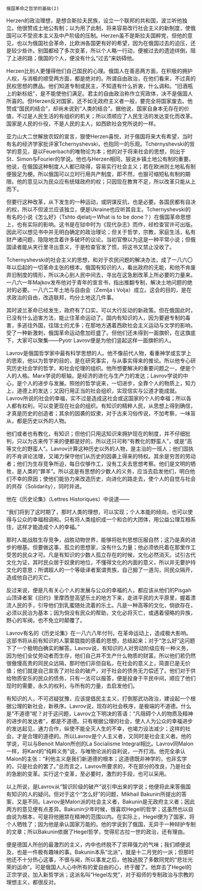     俄国革命之哲学的基础(2) 

   Herzen的政治理想，是想合斯拉夫民族，设立一个联邦的共和国，波兰听他独立。他很赞成土地公有制；以为用了此制，将来容易改行社会主义的新制度，使俄国可以不受资本主义及中产阶级的压制。Herzen虽不是斯拉夫国粹党，但他的意见，也以为俄国社会革命，比欧洲各国更有好的希望，因为在俄国过去的迫压，还是较少些许。别国都经了多次变革，所以个人略一行动，便被过去的遗迹绊倒，阻了上进的路；俄国的个人，便没有什么“过去”来妨碍他。

   Herzen比别人更懂得他们自己国民的心理。俄国人在善恶两方面，在积极的拥护人权，与消极的顺受两方面，都是绝对的。所谓自由政治，在他们看来，不过真的民权思想的赝品。他们知道专制或民主，不知道有什么折衷，什么调和。“旧酒瓶上的新标纸”，是不能使他们满足。君主的自由政治称作立宪政体，决不是俄国人所喜的。但Herzen反对国家，还不如无政府主义者一般，要完全将国家废去。他赞成“国民的结合”，却尚未说到“人类的结合”。据他说，国家自身本无存在的价值，不过是人民生活的有组织的机关；所以须顺应了人民生活的发达变化而改革。国家是人民的仆役，不是人民的主人，如西欧社会党所说的一样。

   亚力山大二世解放农奴的宣言，狠使Herzen喜悦，对于俄国将来大有希望，当时有名的经济学家批评家Tchernyshevski，也抱同一的乐观。Tchernyshevski的哲学的意见，是以Feuerbach的唯物论为本；他的对于将来社会的思想，则出于St．Simon与Fourier的学说。他也与Herzen相同，狠说乡镇土地公有制的重要。他说，在俄国这种制度人人都已晓得，容易实行社会主义；若在欧洲则土地私有制便狠足为梗。所以俄国可以立时行用共产制度，即不然，也狠可缩短私有制的期限。他的意见以为民众应有统辖政府的权；只因现在教育不足，所以改革只能从上而下。

   但要行这种改革，从下发生的一种运动，或阴谋反抗，也是必要。各国民都有自决的权，所以不但波兰应该独立，便是Ukraine也应听其自主。Tchernyshevski的有名的小说《怎么好》（Tshto djelatj＝What is to be done？）在俄国革命思想上，也有实际的影响。这书是在狱中时为《现代杂志》而作，经检查官许可出版。因此可以想见书中并无明白确定的政治理论；但关于哲学，宗教，家庭生活，私有财产诸问题，隐隐地含着许多破坏的议论。当初官僚以为这是一种平常小说；但俄国读者能从夹行里寻出意义，于是检查官发了慌，将这书又禁止没收了。

   Tchernyshevski的社会主义的思想，和对于农民问题的解决办法，成了一八六〇年以后起的一切革命主张的根本。俄国有知识的人，看出政府的无能，和他不肯废弃旧制度的情形，所以决心到人民中间去，寻出在这急剧改革上所必要的力量来。一八六一年Majkov发布他对于青年的宣言书，指出推翻专制，解决土地问题的绝对的必要。一八六二年土地与自由会（Zemlja i Volja）成立。这会的目的，是在求政治的自由，改造联邦，均分土地这几件事。

   其时波兰革命已经发生，政府有了口实，可以大行反动的新政策。但在俄国此时，已没有什么迫害方法，能止住革命运动了。国内有知识的人，因为要避专制的毒害，多逃往外国，往瑞士的尤多；在那地方遇着西欧社会主义运动与文学的影响，受了一种新激刺，俄国革命运动愈加旺盛了。但他们还未得到一面旗帜，在这旗底下，大家可以聚集——Pyotr Lavrov便是为他们竖起这样一面旗帜的人。

   Lavrov是俄国哲学家中最有科学思想的人。他不像前代人物，看重神学或玄学上的思索，他以为哲学的目的，是在研究事实，与从事实得来的推论。所以他专心研究历史社会学的哲学，和社会伦理的组织。他所想要解决的重要问题之一，便是个人的人格。Marx学说的枢轴，是经济的进化与生产力的发达；Lavrov学说的中心，是个人的进步与发展。照他的哲学说来，一切进步，全靠个人的物质上，知力上，道德上的发达；又因行用正当的社会组织，实现信实与公道才能成就。Lavrov所说的社会的幸福，实不过是造成这社会或这国家的个人的幸福；所以各人都有权利，可以变更现在社会的组织。有知识的精粹人民，从思想上得到确信，才真是历史的创造者；其余的因袭的奴隶，对于古来习俗传说，不加考察，一味盲从，都是历史以外的人物。

   他们或者也有教化，有知识；但他们只用这知识来拥护现在的制度，并不仔细批判，只以为古来传下来的便都是好的，所以还只可称“有教化的野蛮人”，或是“高等文化的野蛮人”。Lavrov计算这种历史以外的人物，是主治的一班人；他们固执的不肯讲论法理，又竭力保守他们从历史的因袭上得来的特权。其余是穷苦的劳动者；他们为生存竞争所迫，每日仅够作工，没有工夫去思想考察。他们是文明的牺牲，是人类的“罪羊”。所以这是有思想的少数人的义务，应当去启发他们，明白他们不幸的原因；使他们能协力来改造历史，向进化的路走去，使个人的自觉与社会的共存（Solidarity），同时并进。

   他在《历史论集》（Lettres Historiques）中说道——

   “我们将到了这时期了，那时人类的理想，可以实现；个人本能的倾向，也可以使得与公众的幸福相调和。只有将人类组织成一个和合的大团体，用公益公理互相系住，这样才能造成个人的幸福。”

   那时人能战胜生存竞争，战胜动物世界，能够将批判思想压服自然；这乃是真的进步的根基。但要做这事，孤立的思想家，没有什么力量；他必须依托着在那里作工受苦的民众才可。凡是有知识的少数人孤立存在的时候，文化必然消灭。试引古代文化为证，其时民众居于奴隶的地位，不懂得文化的内面的意义，所以并无要护持文化的意思；所谓超人的一个等级译者案谓贵族，自己掘了一道沟，同民众隔开，造成他自己的灭亡。

   反过来说，便是凡有关心个人的发展与公众的幸福的人，都应该从他们的Pisgah山顶译者案《旧约》里摩西登高望乐土的地方下来，走进平民的大平原里，握着漂流人民的手，引导他们到乳蜜随处流着的乐土。凡是一种高等的文化，倘欲存在，必须以民治为基本；因为倘没有民众的帮助，文化必将灭亡，或遇着侵略的异族，野心的军阀，也不免立时颠覆了。

   Lavrov有名的《历史论集》在一八六八年付刊，在革命运动上，造成极大影响。这部书将从前有知识的人蒙蒙胧胧的感着的思想，总结起来；对于“怎么好”这问题下了一个极明白确实的解答。Lavrov说，有知识的人对劳动阶级应有一种义务，因为他们全仗劳动者而生存，他们自己并不生产什么物质的财富。所以他们若仍然很傲慢高贵的同民众远隔，那时他们非但自私，在社会的意义上，简直已是无价值；他们就是自己宣告了对社会的破产，对于社会的债务无力偿还了。他们对于供给物质安乐的民众的债务，只有一法可以报答，便是投身于平民中间，顺应了他们现时的需要，永久的权利，与所有的力量，去启发他们。

   有知识的人，不可迟疑犹豫，应该提倡民主主义，打倒那武功政治，建设起一个根据公理的新社会，新秩序。Lavrov说，现存的社会秩序，是极端的不道德。什么是“不道德”呢？对于这问题，Lavrov立下明决的答语：“凡阻碍个人的物质及精神的进步的发达者”，都是不道德。只有根据公理的社会，使人人为公众的幸福进步的发达起见，通力合作，纵使不能全灭人生的不幸，也竭力设法减少；这样的社会，才是合理的道德的。所以Lavrov是个人主义者，又同时是社会主义者。他的学说，可以与Benoit Malon所创的La Socialisme Integral相比。Lavrov同Malon一样，将Kant的“纯粹义务”说，与唯物论派的自利说，一齐打消。他完全承认Malon的主张：“利他主义是我们新道德的根本；这道德既非神学的，也非玄学的，只是社会的罢了。”总而言之，Lavrov所要求的，不在部分的改良，乃是社会的急剧的变革。实行这个变革，至必要时，激烈的手段，也可以采用。

   以上所说，是Lavrov从“智识阶级的破产”说引申出来的学说；他便将此来答俄国有知识的人的疑问。但对于这个“怎么好”的问题，Mikhail Bakunin所提出的答案，又是不同。Lavrov是Malon派的社会主义者，Bakunin是无政府主义者；因此两方的意见便有点差异。Bakunin少年时候，很喜欢Hegel的哲学；这虽然也以自由说为根本，可是将他圈禁在精神的范围以内。在实际上，Hegel便为了国家，将个人牺牲了；因为他是承认国家万能的。他的学说到了俄国，无异于一种辩护专制的文章；所以Bakunin依据了Hegel哲学，觉得尼古拉一世的政治，还有理由。

   便是德国人所创的最激烈的主义，内中也终脱不了崇拜强力的气味；我们顺便说及，也是一件极有趣味的事。Bakunin本系“北派”，就是十二月党的一派；但那时他还不十分热心这事，不很与闻，所以事发之后，他独逃脱了多数同党的“悲壮光荣的运命”。可是俄国人人心中所有的爱自由的心，终于醒了。他弃去了Hegel的正宗学说，加入新哲学派；这派名叫“Hegel左党”，对于祖师的专制政治与宗教的理想主义，都很反对。

